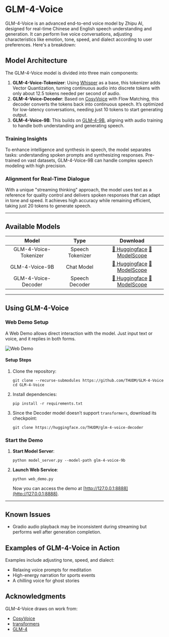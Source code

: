 
# GLM-4-Voice

GLM-4-Voice is an advanced end-to-end voice model by Zhipu AI, designed for real-time Chinese and English speech understanding and generation. It can perform live voice conversations, adjusting characteristics like emotion, tone, speed, and dialect according to user preferences. Here's a breakdown:

## Model Architecture

The GLM-4-Voice model is divided into three main components:
1. **GLM-4-Voice-Tokenizer**: Using [Whisper](https://github.com/openai/whisper) as a base, this tokenizer adds Vector Quantization, turning continuous audio into discrete tokens with only about 12.5 tokens needed per second of audio.
2. **GLM-4-Voice-Decoder**: Based on [CosyVoice](https://github.com/FunAudioLLM/CosyVoice) with Flow Matching, this decoder converts the tokens back into continuous speech. It’s optimized for low-latency conversations, needing just 10 tokens to start generating output.
3. **GLM-4-Voice-9B**: This builds on [GLM-4-9B](https://github.com/THUDM/GLM-4), aligning with audio training to handle both understanding and generating speech.

### Training Insights
To enhance intelligence and synthesis in speech, the model separates tasks: understanding spoken prompts and synthesizing responses. Pre-trained on vast datasets, GLM-4-Voice-9B can handle complex speech modeling with high precision.

### Alignment for Real-Time Dialogue
With a unique "streaming thinking" approach, the model uses text as a reference for quality control and delivers spoken responses that can adapt in tone and speed. It achieves high accuracy while remaining efficient, taking just 20 tokens to generate speech.

---

## Available Models

|         Model         | Type |                                                                     Download                                                                     |
|:---------------------:| :---: |:------------------------------------------------------------------------------------------------------------------------------------------------:|
| GLM-4-Voice-Tokenizer | Speech Tokenizer | [🤗 Huggingface](https://huggingface.co/THUDM/glm-4-voice-tokenizer) [🤖 ModelScope](https://modelscope.cn/models/ZhipuAI/glm-4-voice-tokenizer) |
|    GLM-4-Voice-9B     | Chat Model |                                          [🤗 Huggingface](https://huggingface.co/THUDM/glm-4-voice-9b) [🤖 ModelScope](https://modelscope.cn/models/ZhipuAI/glm-4-voice-9b)                                           
| GLM-4-Voice-Decoder   | Speech Decoder |                                        [🤗 Huggingface](https://huggingface.co/THUDM/glm-4-voice-decoder) [🤖 ModelScope](https://modelscope.cn/models/ZhipuAI/glm-4-voice-decoder)                                        

---

## Using GLM-4-Voice

### Web Demo Setup
A Web Demo allows direct interaction with the model. Just input text or voice, and it replies in both forms.

![Web Demo](./resources/web_demo.png)

#### Setup Steps

1. Clone the repository:
   ```shell
   git clone --recurse-submodules https://github.com/THUDM/GLM-4-Voice
   cd GLM-4-Voice
   ```
2. Install dependencies:
   ```shell
   pip install -r requirements.txt
   ```
3. Since the Decoder model doesn’t support `transformers`, download its checkpoint:
   ```shell
   git clone https://huggingface.co/THUDM/glm-4-voice-decoder
   ```

### Start the Demo
1. **Start Model Server**:
   ```shell
   python model_server.py --model-path glm-4-voice-9b
   ```
2. **Launch Web Service**:
   ```shell
   python web_demo.py
   ```
   Now you can access the demo at [http://127.0.0.1:8888](http://127.0.0.1:8888).

---

## Known Issues
- Gradio audio playback may be inconsistent during streaming but performs well after generation completion.

## Examples of GLM-4-Voice in Action

Examples include adjusting tone, speed, and dialect:

- Relaxing voice prompts for meditation
- High-energy narration for sports events
- A chilling voice for ghost stories

## Acknowledgments
GLM-4-Voice draws on work from:
- [CosyVoice](https://github.com/FunAudioLLM/CosyVoice)
- [transformers](https://github.com/huggingface/transformers)
- [GLM-4](https://github.com/THUDM/GLM-4)

